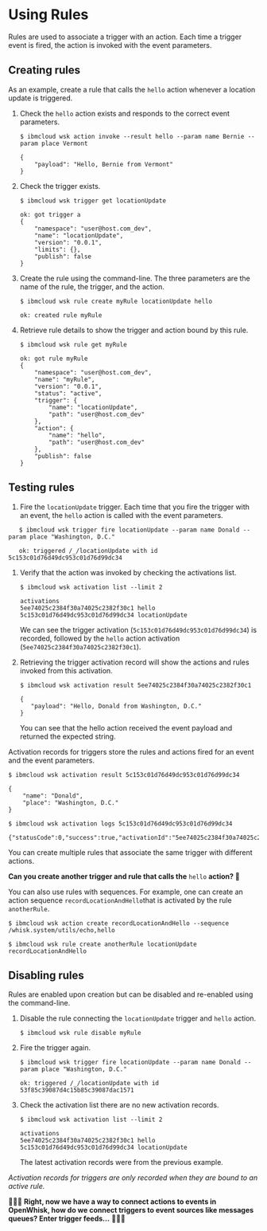 # Using Rules

Rules are used to associate a trigger with an action. Each time a trigger event is fired, the action is invoked with the event parameters.

## Creating rules

As an example, create a rule that calls the `hello` action whenever a location update is triggered.

1. Check the `hello` action exists and responds to the correct event parameters.

   ```text
   $ ibmcloud wsk action invoke --result hello --param name Bernie --param place Vermont
   ```

   ```text
   {
       "payload": "Hello, Bernie from Vermont"
   }
   ```

2. Check the trigger exists.

   ```text
   $ ibmcloud wsk trigger get locationUpdate
   ```

   ```text
   ok: got trigger a
   {
       "namespace": "user@host.com_dev",
       "name": "locationUpdate",
       "version": "0.0.1",
       "limits": {},
       "publish": false
   }
   ```

3. Create the rule using the command-line. The three parameters are the name of the rule, the trigger, and the action.

   ```text
   $ ibmcloud wsk rule create myRule locationUpdate hello
   ```

   ```text
   ok: created rule myRule
   ```

4. Retrieve rule details to show the trigger and action bound by this rule.

   ```text
   $ ibmcloud wsk rule get myRule
   ```

   ```text
   ok: got rule myRule
   {
       "namespace": "user@host.com_dev",
       "name": "myRule",
       "version": "0.0.1",
       "status": "active",
       "trigger": {
           "name": "locationUpdate",
           "path": "user@host.com_dev"
       },
       "action": {
           "name": "hello",
           "path": "user@host.com_dev"
       },
       "publish": false
   }
   ```

## Testing rules

1. Fire the `locationUpdate` trigger. Each time that you fire the trigger with an event, the `hello` action is called with the event parameters.  

```text
   $ ibmcloud wsk trigger fire locationUpdate --param name Donald --param place "Washington, D.C."
```

```text
   ok: triggered /_/locationUpdate with id 5c153c01d76d49dc953c01d76d99dc34
```

1. Verify that the action was invoked by checking the activations list.

   ```text
   $ ibmcloud wsk activation list --limit 2
   ```

   ```text
   activations
   5ee74025c2384f30a74025c2382f30c1 hello
   5c153c01d76d49dc953c01d76d99dc34 locationUpdate
   ```

   We can see the trigger activation \(`5c153c01d76d49dc953c01d76d99dc34`\) is recorded, followed by the `hello` action activation \(`5ee74025c2384f30a74025c2382f30c1`\).

2. Retrieving the trigger activation record will show the actions and rules invoked from this activation.

   ```text
   $ ibmcloud wsk activation result 5ee74025c2384f30a74025c2382f30c1
   ```

   ```text
   {
      "payload": "Hello, Donald from Washington, D.C."
   }
   ```

   You can see that the hello action received the event payload and returned the expected string.

Activation records for triggers store the rules and actions fired for an event and the event parameters.

```text
$ ibmcloud wsk activation result 5c153c01d76d49dc953c01d76d99dc34
```

```text
{
    "name": "Donald",
    "place": "Washington, D.C."
}
```

```text
$ ibmcloud wsk activation logs 5c153c01d76d49dc953c01d76d99dc34
```

```text
{"statusCode":0,"success":true,"activationId":"5ee74025c2384f30a74025c2382f30c1","rule":"user@host.com_dev/myRule","action":"user@host.com_dev/hello"}
```

You can create multiple rules that associate the same trigger with different actions.

**Can you create another trigger and rule that calls the** `hello` **action? 🤔**

You can also use rules with sequences. For example, one can create an action sequence `recordLocationAndHello`that is activated by the rule `anotherRule`.

```text
$ ibmcloud wsk action create recordLocationAndHello --sequence /whisk.system/utils/echo,hello
```

```text
$ ibmcloud wsk rule create anotherRule locationUpdate recordLocationAndHello
```

## Disabling rules

Rules are enabled upon creation but can be disabled and re-enabled using the command-line.

1. Disable the rule connecting the `locationUpdate` trigger and `hello` action.

   ```text
   $ ibmcloud wsk rule disable myRule
   ```

2. Fire the trigger again.

   ```text
   $ ibmcloud wsk trigger fire locationUpdate --param name Donald --param place "Washington, D.C."
   ```

   ```text
   ok: triggered /_/locationUpdate with id 53f85c39087d4c15b85c39087dac1571
   ```

3. Check the activation list there are no new activation records.

   ```text
   $ ibmcloud wsk activation list --limit 2
   ```

   ```text
   activations
   5ee74025c2384f30a74025c2382f30c1 hello
   5c153c01d76d49dc953c01d76d99dc34 locationUpdate
   ```

   The latest activation records were from the previous example.

_Activation records for triggers are only recorded when they are bound to an active rule._

🎉🎉🎉 **Right, now we have a way to connect actions to events in OpenWhisk, how do we connect triggers to event sources like messages queues? Enter trigger feeds…** 🎉🎉🎉


